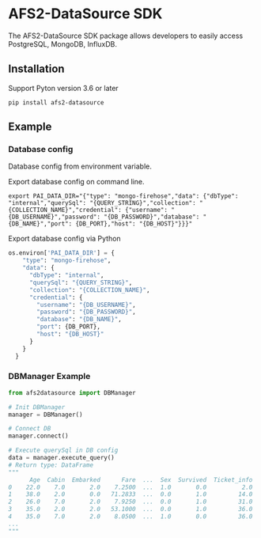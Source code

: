 # AFS2-DataSource SDK
The AFS2-DataSource SDK package allows developers to easily access PostgreSQL, MongoDB, InfluxDB.

## Installation
Support Pyton version 3.6 or later
```
pip install afs2-datasource
```

## Example
### Database config
Database config from environment variable.

Export database config on command line.
```base
export PAI_DATA_DIR="{"type": "mongo-firehose","data": {"dbType": "internal","querySql": "{QUERY_STRING}","collection": "{COLLECTION_NAME}","credential": {"username": "{DB_USERNAME}","password": "{DB_PASSWORD}","database": "{DB_NAME}","port": {DB_PORT},"host": "{DB_HOST}"}}}"
```

Export database config via Python
```python
os.environ['PAI_DATA_DIR'] = {
    "type": "mongo-firehose",
    "data": {
      "dbType": "internal",
      "querySql": "{QUERY_STRING}",
      "collection": "{COLLECTION_NAME}",
      "credential": {
        "username": "{DB_USERNAME}",
        "password": "{DB_PASSWORD}",
        "database": "{DB_NAME}",
        "port": {DB_PORT},
        "host": "{DB_HOST}"
      }
    }
  }
```

### DBManager Example
```python
from afs2datasource import DBManager

# Init DBManager
manager = DBManager()

# Connect DB
manager.connect()

# Execute querySql in DB config
data = manager.execute_query()
# Return type: DataFrame 
"""
      Age  Cabin  Embarked      Fare  ...  Sex  Survived  Ticket_info  Title2
0    22.0    7.0       2.0    7.2500  ...  1.0       0.0          2.0     2.0
1    38.0    2.0       0.0   71.2833  ...  0.0       1.0         14.0     3.0
2    26.0    7.0       2.0    7.9250  ...  0.0       1.0         31.0     1.0
3    35.0    2.0       2.0   53.1000  ...  0.0       1.0         36.0     3.0
4    35.0    7.0       2.0    8.0500  ...  1.0       0.0         36.0     2.0
...
"""

```

